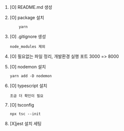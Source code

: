 1. [O] README.md 생성
2. [O] package 설치
   ```
       yarn
   ```
3. [O] .gitignore 생성
   ```
   node_modules 제외
   ```
4. [O] 필요없는 파일 정리, 개발환경 실행 포트 3000 => 8000

5. [O] nodemon 설치

   ```
   yarn add -D nodemon
   ```

6. [O] typescript 설치
   ```
   조금 더 확인이 필요
   ```
7. [O] tsconfig
   ```
   npx tsc --init
   ```
8. [X]jest 설치 세팅

